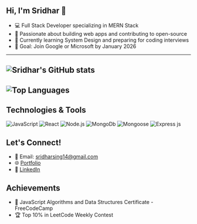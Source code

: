 ## Hi, I'm Sridhar 👋
- 💻 Full Stack Developer specializing in MERN Stack
- 🚀 Passionate about building web apps and contributing to open-source
- 🌱 Currently learning System Design and preparing for coding interviews
- 🎯 Goal: Join Google or Microsoft by January 2026


---
![Sridhar's GitHub stats](https://github-readme-stats.vercel.app/api?username=Sridharsing7570&show_icons=true&theme=radical)
---

![Top Languages](https://github-readme-stats.vercel.app/api/top-langs/?username=Sridharsing7570&layout=compact&theme=radical)
---


## Technologies & Tools
![JavaScript](https://img.shields.io/badge/Code-JavaScript-informational?style=flat&logo=javascript&color=F7DF1E)
![React](https://img.shields.io/badge/Framework-React-informational?style=flat&logo=react&color=61DAFB)
![Node.js](https://img.shields.io/badge/Backend-Node.js-informational?style=flat&logo=node.js&color=339933)
![MongoDb](https://img.shields.io/badge/Database-MongoDb-informational?style=flat&logo=mongodb&color=339933)
![Mongoose](https://img.shields.io/badge/ODM-Mongoose-informational?style=flat&logo=moongoose&color=880000)
![Express js](https://img.shields.io/badge/Framework-Express-informational?style=flat&logo=express&color=e2d922)




## Let's Connect!
- 📧 Email: [sridharsing14@gmail.com](mailto:sridharsing14@gmail.com)
- 🌐 [Portfolio](https://sidhu-portfolio.com)
- 💼 [LinkedIn](https://www.linkedin.com/in/sridhar-sing-4b7b8a244/)

## Achievements
- 📜 JavaScript Algorithms and Data Structures Certificate - FreeCodeCamp
- 🏆 Top 10% in LeetCode Weekly Contest
